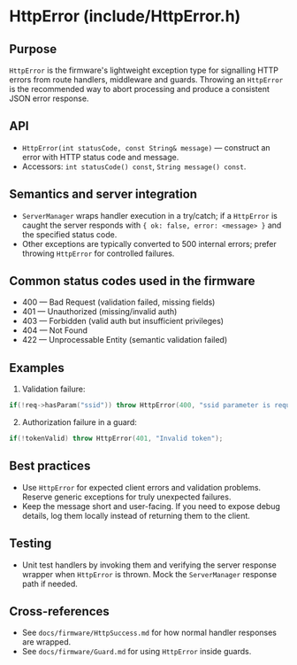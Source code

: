 HttpError (include/HttpError.h)
=================================

Purpose
-------
`HttpError` is the firmware's lightweight exception type for signalling HTTP errors from route handlers, middleware and guards. Throwing an `HttpError` is the recommended way to abort processing and produce a consistent JSON error response.

API
---
- `HttpError(int statusCode, const String& message)` — construct an error with HTTP status code and message.
- Accessors: `int statusCode() const`, `String message() const`.

Semantics and server integration
--------------------------------
- `ServerManager` wraps handler execution in a try/catch; if a `HttpError` is caught the server responds with `{ ok: false, error: <message> }` and the specified status code.
- Other exceptions are typically converted to 500 internal errors; prefer throwing `HttpError` for controlled failures.

Common status codes used in the firmware
---------------------------------------
- 400 — Bad Request (validation failed, missing fields)
- 401 — Unauthorized (missing/invalid auth)
- 403 — Forbidden (valid auth but insufficient privileges)
- 404 — Not Found
- 422 — Unprocessable Entity (semantic validation failed)

Examples
--------
1) Validation failure:

```cpp
if(!req->hasParam("ssid")) throw HttpError(400, "ssid parameter is required");
```

2) Authorization failure in a guard:

```cpp
if(!tokenValid) throw HttpError(401, "Invalid token");
```

Best practices
--------------
- Use `HttpError` for expected client errors and validation problems. Reserve generic exceptions for truly unexpected failures.
- Keep the message short and user-facing. If you need to expose debug details, log them locally instead of returning them to the client.

Testing
-------
- Unit test handlers by invoking them and verifying the server response wrapper when `HttpError` is thrown. Mock the `ServerManager` response path if needed.

Cross-references
----------------
- See `docs/firmware/HttpSuccess.md` for how normal handler responses are wrapped.
- See `docs/firmware/Guard.md` for using `HttpError` inside guards.
